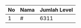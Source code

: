 | No | Nama            | Jumlah Level |
|----|-----------------|--------------|
| 1  | #    |    6311        |
